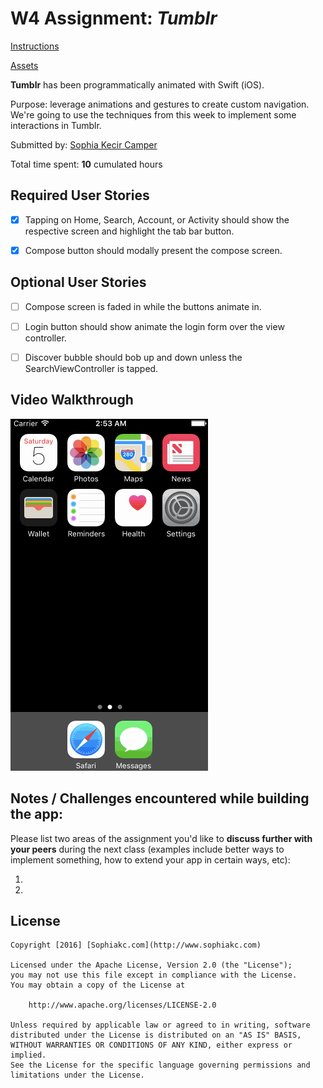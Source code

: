# W4 Assignment: *Tumblr*

[Instructions](http://courses.codepath.com/courses/ios_for_designers/unit/4#!assignment)

[Assets](https://www.dropbox.com/s/3bhiowjbs6fgpgb/Tumblr%20Assets%202.zip?dl=0)

**Tumblr** has been programmatically animated with Swift (iOS).

Purpose: leverage animations and gestures to create custom navigation. We're going to use the techniques from this week to implement some interactions in Tumblr.

Submitted by: [Sophia Kecir Camper](https://github.com/sophiakc)

Total time spent: **10** cumulated hours

## Required User Stories

* [X] Tapping on Home, Search, Account, or Activity should show the respective screen and highlight the tab bar button.
* [X] Compose button should modally present the compose screen.


## Optional User Stories

* [ ] Compose screen is faded in while the buttons animate in.
* [ ] Login button should show animate the login form over the view controller.
* [ ] Discover bubble should bob up and down unless the SearchViewController is tapped.


## Video Walkthrough

![Tumblr](Tumblr.gif)



## Notes / Challenges encountered while building the app:

Please list two areas of the assignment you'd like to **discuss further with your peers** during the next class (examples include better ways to implement something, how to extend your app in certain ways, etc):

1. 
2. 




## License

    Copyright [2016] [Sophiakc.com](http://www.sophiakc.com)

    Licensed under the Apache License, Version 2.0 (the "License");
    you may not use this file except in compliance with the License.
    You may obtain a copy of the License at

        http://www.apache.org/licenses/LICENSE-2.0

    Unless required by applicable law or agreed to in writing, software
    distributed under the License is distributed on an "AS IS" BASIS,
    WITHOUT WARRANTIES OR CONDITIONS OF ANY KIND, either express or implied.
    See the License for the specific language governing permissions and
    limitations under the License.
